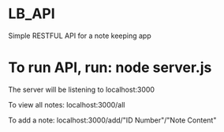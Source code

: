 # LB_API
Simple RESTFUL API for a note keeping app

# To run API, run: node server.js

The server will be listening to localhost:3000

To view all notes:
localhost:3000/all

To add a note:
localhost:3000/add/"ID Number"/"Note Content"
